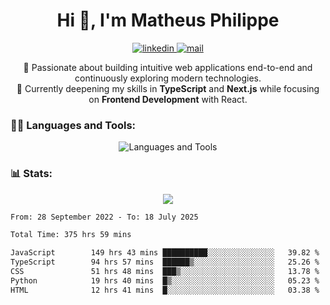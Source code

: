 
<h1 align="center">Hi 👋, I'm Matheus Philippe</h1>
<p align="center">
  <a href="https://www.linkedin.com/in/matheusphilippe-" target="_blank" rel="noopener noreferrer">
    <img alt="linkedin" src="https://img.shields.io/static/v1?label=&message=Linkedin&color=blue&logo=linkedin&style=for-the-badge" /> </a>
  <a href="mailto:matheus.philippe2002@gmail.com">
    <img alt="mail" src="https://img.shields.io/badge/Gmail-D14836?style=for-the-badge&logo=gmail&logoColor=white" /> </a>
 <p align="center">
  🚀 Passionate about building intuitive web applications end-to-end and continuously exploring modern technologies.
  <br />
  🌱 Currently deepening my skills in <strong>TypeScript</strong> and <strong>Next.js</strong> while focusing on <strong>Frontend Development</strong> with React.
</p>

   
</p>



<h3 align="left">🧑‍💻 Languages and Tools:</h3>

<p align="center">
  <img src="https://skillicons.dev/icons?i=ts,js,react,nodejs,express,mongodb,tailwind,vite,html,css,git,vscode,linux" alt="Languages and Tools" />

</p>

<h3 align="left"> 📊 Stats: </h3>

<p align="center">
  <img src="https://github-readme-stats.vercel.app/api/top-langs?username=mph7&show_icons=true&theme=tokyonight&hide_border=true&locale=en&langs_count=6&layout=compact" /> 



<!--START_SECTION:waka-->

```txt
From: 28 September 2022 - To: 18 July 2025

Total Time: 375 hrs 59 mins

JavaScript        149 hrs 43 mins ██████████░░░░░░░░░░░░░░░   39.82 %
TypeScript        94 hrs 57 mins  ██████▒░░░░░░░░░░░░░░░░░░   25.26 %
CSS               51 hrs 48 mins  ███▒░░░░░░░░░░░░░░░░░░░░░   13.78 %
Python            19 hrs 40 mins  █▒░░░░░░░░░░░░░░░░░░░░░░░   05.23 %
HTML              12 hrs 41 mins  █░░░░░░░░░░░░░░░░░░░░░░░░   03.38 %
```

<!--END_SECTION:waka-->
</p>
